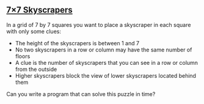 [7×7 Skyscrapers](https://www.codewars.com/kata/5917a2205ffc30ec3a0000a8)
---------------
In a grid of 7 by 7 squares you want to place a skyscraper in each square with only some clues:

- The height of the skyscrapers is between 1 and 7
- No two skyscrapers in a row or column may have the same number of floors
- A clue is the number of skyscrapers that you can see in a row or column from the outside
- Higher skyscrapers block the view of lower skyscrapers located behind them

Can you write a program that can solve this puzzle in time?
